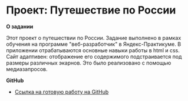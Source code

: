 # Проект: Путешествие по России


**О задании**

Этот проект о путешествии по России.
Задание выполнено в рамках обучения на программе "веб-разработчик" в Яндекс-Практикуме. 
В приложении отрабатываются основные навыки работы в html и css. Сайт адаптивен: отображение его содержимого подстраивается под размеры различных экарнов. Это было реализовано с помощью медиазапросов. 

**GitHub**

* [Ссылка на готовую работу на GitHub](https://www.figma.com/file/5S2WSbEFL6awjVWJ0NWL8Q/Sprint-3_-Russia-_-desktop-mobile?node-id=28503%3A0)



